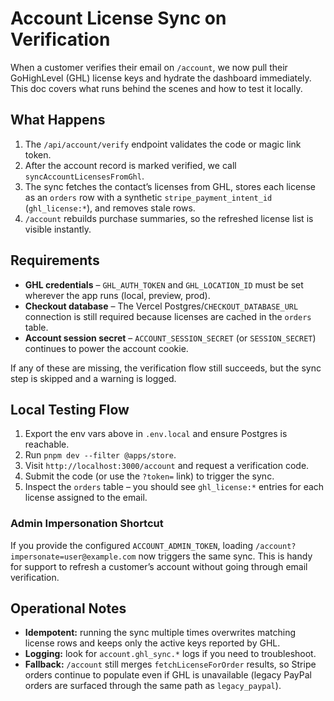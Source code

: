 # Account License Sync on Verification

When a customer verifies their email on `/account`, we now pull their GoHighLevel (GHL) license keys and hydrate the dashboard immediately. This doc covers what runs behind the scenes and how to test it locally.

## What Happens

1. The `/api/account/verify` endpoint validates the code or magic link token.
2. After the account record is marked verified, we call `syncAccountLicensesFromGhl`.
3. The sync fetches the contact’s licenses from GHL, stores each license as an `orders` row with a synthetic `stripe_payment_intent_id` (`ghl_license:*`), and removes stale rows.
4. `/account` rebuilds purchase summaries, so the refreshed license list is visible instantly.

## Requirements

- **GHL credentials** – `GHL_AUTH_TOKEN` and `GHL_LOCATION_ID` must be set wherever the app runs (local, preview, prod).
- **Checkout database** – The Vercel Postgres/`CHECKOUT_DATABASE_URL` connection is still required because licenses are cached in the `orders` table.
- **Account session secret** – `ACCOUNT_SESSION_SECRET` (or `SESSION_SECRET`) continues to power the account cookie.

If any of these are missing, the verification flow still succeeds, but the sync step is skipped and a warning is logged.

## Local Testing Flow

1. Export the env vars above in `.env.local` and ensure Postgres is reachable.
2. Run `pnpm dev --filter @apps/store`.
3. Visit `http://localhost:3000/account` and request a verification code.
4. Submit the code (or use the `?token=` link) to trigger the sync.
5. Inspect the `orders` table – you should see `ghl_license:*` entries for each license assigned to the email.

### Admin Impersonation Shortcut

If you provide the configured `ACCOUNT_ADMIN_TOKEN`, loading `/account?impersonate=user@example.com` now triggers the same sync. This is handy for support to refresh a customer’s account without going through email verification.

## Operational Notes

- **Idempotent:** running the sync multiple times overwrites matching license rows and keeps only the active keys reported by GHL.
- **Logging:** look for `account.ghl_sync.*` logs if you need to troubleshoot.
- **Fallback:** `/account` still merges `fetchLicenseForOrder` results, so Stripe orders continue to populate even if GHL is unavailable (legacy PayPal orders are surfaced through the same path as `legacy_paypal`).
